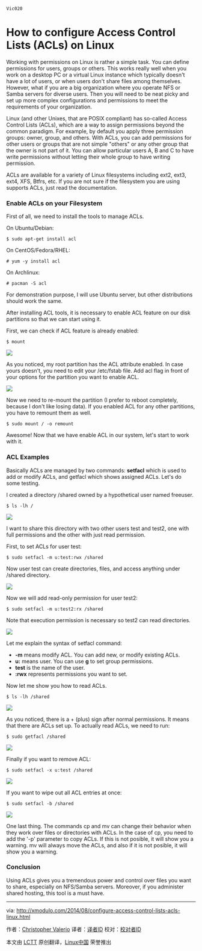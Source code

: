     Vic020

How to configure Access Control Lists (ACLs) on Linux
================================================================================
Working with permissions on Linux is rather a simple task. You can define permissions for users, groups or others. This works really well when you work on a desktop PC or a virtual Linux instance which typically doesn't have a lot of users, or when users don't share files among themselves. However, what if you are a big organization where you operate NFS or Samba servers for diverse users. Then you will need to be neat picky and set up more complex configurations and permissions to meet the requirements of your organization.

Linux (and other Unixes, that are POSIX compliant) has so-called Access Control Lists (ACLs), which are a way to assign permissions beyond the common paradigm. For example, by default you apply three permission groups: owner, group, and others. With ACLs, you can add permissions for other users or groups that are not simple "others" or any other group that the owner is not part of it. You can allow particular users A, B and C to have write permissions without letting their whole group to have writing permission.

ACLs are available for a variety of Linux filesystems including ext2, ext3, ext4, XFS, Btfrs, etc. If you are not sure if the filesystem you are using supports ACLs, just read the documentation.

### Enable ACLs on your Filesystem ###

First of all, we need to install the tools to manage ACLs.

On Ubuntu/Debian:

    $ sudo apt-get install acl

On CentOS/Fedora/RHEL:

    # yum -y install acl

On Archlinux:

    # pacman -S acl

For demonstration purpose, I will use Ubuntu server, but other distributions should work the same.

After installing ACL tools, it is necessary to enable ACL feature on our disk partitions so that we can start using it.

First, we can check if ACL feature is already enabled:

    $ mount

![](https://farm4.staticflickr.com/3859/14768099340_eab7b53e28_z.jpg)

As you noticed, my root partition has the ACL attribute enabled. In case yours doesn't, you need to edit your /etc/fstab file. Add acl flag in front of your options for the partition you want to enable ACL.

![](https://farm6.staticflickr.com/5566/14931771056_b48d5daae2_z.jpg)

Now we need to re-mount the partition (I prefer to reboot completely, because I don't like losing data). If you enabled ACL for any other partitions, you have to remount them as well.

    $ sudo mount / -o remount

Awesome! Now that we have enable ACL in our system, let's start to work with it.

### ACL Examples ###

Basically ACLs are managed by two commands: **setfacl** which is used to add or modify ACLs, and getfacl which shows assigned ACLs. Let's do some testing.

I created a directory /shared owned by a hypothetical user named freeuser.

    $ ls -lh /

![](https://farm4.staticflickr.com/3869/14954774565_49456360be_z.jpg)

I want to share this directory with two other users test and test2, one with full permissions and the other with just read permission.

First, to set ACLs for user test:

    $ sudo setfacl -m u:test:rwx /shared

Now user test can create directories, files, and access anything under /shared directory.

![](https://farm4.staticflickr.com/3924/14768099439_44780ff03b_z.jpg)

Now we will add read-only permission for user test2:

    $ sudo setfacl -m u:test2:rx /shared

Note that execution permission is necessary so test2 can read directories.

![](https://farm4.staticflickr.com/3918/14768215947_4cd86104d3_z.jpg)

Let me explain the syntax of setfacl command:

- **-m** means modify ACL. You can add new, or modify existing ACLs.
- **u:** means user. You can use **g** to set group permissions.
- **test** is the name of the user.
- **:rwx** represents permissions you want to set. 

Now let me show you how to read ACLs.

    $ ls -lh /shared

![](https://farm6.staticflickr.com/5591/14768099389_9a7f3a6bf2_z.jpg)

As you noticed, there is a + (plus) sign after normal permissions. It means that there are ACLs set up. To actually read ACLs, we need to run:

    $ sudo getfacl /shared

![](https://farm4.staticflickr.com/3839/14768099289_81bd9d21a4_z.jpg)

Finally if you want to remove ACL:

    $ sudo setfacl -x u:test /shared

![](https://farm4.staticflickr.com/3910/14768215837_d5306fe5bf_z.jpg)

If you want to wipe out all ACL entries at once:

    $ sudo setfacl -b /shared

![](https://farm4.staticflickr.com/3863/14768099130_a7d175f067_z.jpg)

One last thing. The commands cp and mv can change their behavior when they work over files or directories with ACLs. In the case of cp, you need to add the '-p' parameter to copy ACLs. If this is not posible, it will show you a warning. mv will always move the ACLs, and also if it is not posible, it will show you a warning.

### Conclusion ###

Using ACLs gives you a tremendous power and control over files you want to share, especially on NFS/Samba servers. Moreover, if you administer shared hosting, this tool is a must have.

--------------------------------------------------------------------------------

via: http://xmodulo.com/2014/08/configure-access-control-lists-acls-linux.html

作者：[Christopher Valerio][a]
译者：[译者ID](https://github.com/译者ID)
校对：[校对者ID](https://github.com/校对者ID)

本文由 [LCTT](https://github.com/LCTT/TranslateProject) 原创翻译，[Linux中国](http://linux.cn/) 荣誉推出

[a]:http://xmodulo.com/author/valerio
